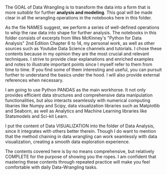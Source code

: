 The GOAL of Data Wrangling is to transform the data into a form that is more *suitable* for further **analysis and modeling**. This goal will be made clear in all the wrangling operations in the notebooks here in this folder.

As the file NAMES suggest, we perform a series of well-defined operations to whip the raw data into shape for further analysis. The notebooks in this folder consists of excerpts from Wes McKinney's "Python for Data Analysis" 2nd Edition Chapter 6 to 14,  my personal work, as well as other sources such as Youtube Data Science channels and tutorials. I chose these contents because in my opinion they are the most crucial and relevant techniques. I strive to provide clear explanations and enriched examples and notes to illustrate important points since I myself refer to them from time to time. If you find some of them interesting and useful, you can pursuit further to understand the basics under the hood. I will also provide external references when necessary.

I am going to use Python PANDAS as the main workhorse. It not only provides efficient data structures and comprehensive data manipulation functionalities, but also interacts seamlessly with numerical computing libaries like Numpy and Scipy, data visualization libraries such as Matplotlib and Seaborn, as well as Analytics and Machine Learning libraries like Statsmodels and Sci-kit Learn. 

I put the content of Data VISUALIZATION into the folder of Data Analysis, since it integrates with others better therein. Though I do want to mention that the method chaining in data wrangling can work seamlessly with data visualization, creating a smooth data exploration experience.

The contents covered here is by no means comprehensive, but relatively COMPLETE for the purpose of showing you the ropes. I am confident that mastering these contents through repeated practice will make you feel comfortable with daily Data-Wrangling tasks.